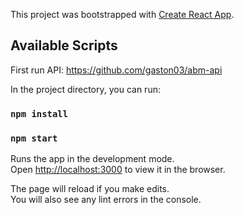 This project was bootstrapped with [Create React App](https://github.com/facebook/create-react-app).

## Available Scripts

First run API:
https://github.com/gaston03/abm-api

In the project directory, you can run:

### `npm install`
### `npm start`

Runs the app in the development mode.<br>
Open [http://localhost:3000](http://localhost:3000) to view it in the browser.

The page will reload if you make edits.<br>
You will also see any lint errors in the console.
